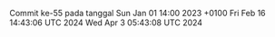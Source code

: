 Commit ke-55 pada tanggal Sun Jan 01 14:00 2023 +0100
Fri Feb 16 14:43:06 UTC 2024
Wed Apr  3 05:43:08 UTC 2024
